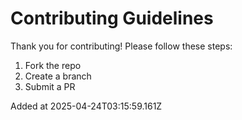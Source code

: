 # Contributing Guidelines

Thank you for contributing! Please follow these steps:
1. Fork the repo
2. Create a branch
3. Submit a PR

Added at 2025-04-24T03:15:59.161Z